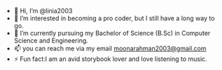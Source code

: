 - 👋 Hi, I’m @linia2003
- 👀 I’m interested in becoming a pro coder, but I still have a long way to go.
- 🌱 I’m currently pursuing my Bachelor of Science (B.Sc) in Computer Science and Engineering.
- 📫 you can reach me via my email moonarahman2003@gmail.com
- ⚡ Fun fact:I am an avid storybook lover and love listening to music.

<!---
linia2003/linia2003 is a ✨ special ✨ repository because its `README.md` (this file) appears on your GitHub profile.
You can click the Preview link to take a look at your changes.
--->
